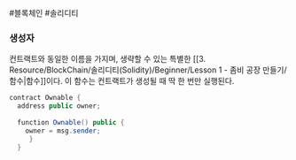 ---
---

#블록체인 #솔리디티 

### 생성자
컨트랙트와 동일한 이름을 가지며, 생략할 수 있는 특별한 [[3. Resource/BlockChain/솔리디티(Solidity)/Beginner/Lesson 1 - 좀비 공장 만들기/함수|함수]]이다.
이 함수는 컨트랙트가 생성될 때 딱 한 번만 실행된다.

```Java
contract Ownable {  
  address public owner;  
  
  function Ownable() public {  
    owner = msg.sender;  
	 }
  }
```
